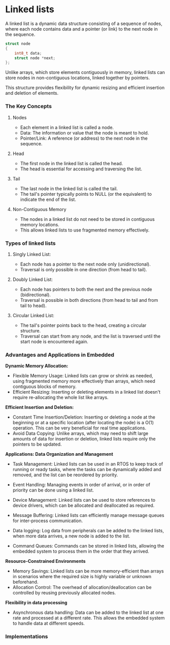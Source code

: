 # Linked lists

A linked list is a dynamic data structure consisting of a sequence of nodes,
where each node contains data and a pointer (or link) to the next node in the
sequence.

```C
struct node
{
    int8_t data;
    struct node *next;
};
```

Unlike arrays, which store elements contiguously in memory, linked lists can
store nodes in non-contiguous locations, linked together by pointers.

This structure provides flexibility for dynamic resizing and efficient insertion
and deletion of elements.

### The Key Concepts

1. Nodes
    - Each element in a linked list is called a node.
    - Data: The information or value that the node is meant to hold.
    - Pointer/Link: A reference (or address) to the next node in the sequence.

2. Head
    - The first node in the linked list is called the head.
    - The head is essential for accessing and traversing the list.

3. Tail
    - The last node in the linked list is called the tail.
    - The tail's pointer typically points to NULL (or the equivalent) to
    indicate the end of the list.

4. Non-Contiguous Memory
    - The nodes in a linked list do not need to be stored in contiguous memory locations.
    - This allows linked lists to use fragmented memory effectively.

### Types of linked lists

1. Singly Linked List:
    - Each node has a pointer to the next node only (unidirectional).
    - Traversal is only possible in one direction (from head to tail).

2. Doubly Linked List:
    - Each node has pointers to both the next and the previous node (bidirectional).
    - Traversal is possible in both directions (from head to tail and from tail to head).

3. Circular Linked List:
    - The tail's pointer points back to the head, creating a circular structure.
    - Traversal can start from any node, and the list is traversed until the start node is encountered again.

### Advantages and Applications in Embedded

**Dynamic Memory Allocation:**

- Flexible Memory Usage: Linked lists can grow or shrink as needed, using
fragmented memory more effectively than arrays, which need contiguous blocks of
memory.
- Efficient Resizing: Inserting or deleting elements in a linked list doesn't
require re-allocating the whole list like arrays.

**Efficient Insertion and Deletion:**

- Constant Time Insertion/Deletion: Inserting or deleting a node at the
beginning or at a specific location (after locating the node) is a O(1)
operation. This can be very beneficial for real time applications.
- Avoid Data Copying: Unlike arrays, which may need to shift large amounts of
data for insertion or deletion, linked lists require only the pointers to be
updated.

**Applications: Data Organization and Management**

- Task Management: Linked lists can be used in an RTOS to keep track of running
or ready tasks, where the tasks can be dynamically added and removed, and the
list can be reordered by priority.

- Event Handling: Managing events in order of arrival, or in order of priority
can be done using a linked list.

- Device Management: Linked lists can be used to store references to device
drivers, which can be allocated and deallocated as required.

- Message Buffering: Linked lists can efficiently manage message queues for
inter-process communication.

- Data logging: Log data from peripherals can be added to the linked lists, when
more data arrives, a new node is added to the list.

- Command Queues: Commands can be stored in linked lists, allowing the embedded
system to process them in the order that they arrived.

**Resource-Constrained Environments**

- Memory Savings: Linked lists can be more memory-efficient than arrays in
scenarios where the required size is highly variable or unknown beforehand.
- Allocation Control: The overhead of allocation/deallocation can be controlled
by reusing previously allocated nodes.

**Flexibility in data processing**

- Asynchronous data handling: Data can be added to the linked list at one rate
and processed at a different rate. This allows the embedded system to handle
data at different speeds.

### Implementations